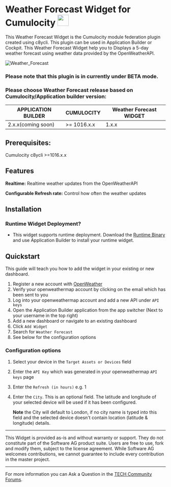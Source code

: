 # Weather Forecast Widget for Cumulocity [<img width="35" src="https://user-images.githubusercontent.com/32765455/211497905-561e9197-18b9-43d5-a023-071d3635f4eb.png"/>](https://github.com/SoftwareAG/cumulocity-weather-forecast-widget-plugin/releases/download/1.0.0-beta/weather-forecast-widget-1.0.0-beta.zip)



This Weather Forecast Widget is the Cumulocity module federation plugin created using c8ycli. This plugin can be used in Application Builder or Cockpit. 
This Weather Forecast Widget help you to Displays a 5-day weather forecast using weather data provided by the OpenWeatherAPI.

![Weather_Forecast](https://user-images.githubusercontent.com/99970126/180731134-c2a8a53b-317e-4a58-a8a1-f067a9801971.png)

### Please note that this plugin is in currently under BETA mode.

### Please choose Weather Forecast release based on Cumulocity/Application builder version:

|APPLICATION BUILDER | CUMULOCITY  | Weather Forecast WIDGET |
|--------------------|-------------|-------------------------|
| 2.x.x(coming soon) | >= 1016.x.x | 1.x.x                   |


## Prerequisites:
   Cumulocity c8ycli >=1016.x.x


## Features
**Realtime:** Realtime weather updates from the OpenWeatherAPI

**Configurable Refresh rate:** Control how often the weather updates


## Installation

### Runtime Widget Deployment?

* This widget supports runtime deployment. Download the [Runtime Binary](https://github.com/SoftwareAG/cumulocity-weather-forecast-widget-plugin/releases/download/1.0.0-beta/weather-forecast-widget-1.0.0-beta.zip) and use Application Builder to install your runtime widget.

## Quickstart
This guide will teach you how to add the widget in your existing or new dashboard.

1. Register a new account with [OpenWeather](https://openweathermap.org/)
2. Verify your openweathermap account by clicking on the email which has been sent to you
3. Log into your openweathermap account and add a new API under `API keys`
3. Open the Application Builder application from the app switcher (Next to your username in the top right)
4. Add a new dashboard or navigate to an existing dashboard
5. Click `Add Widget`
6. Search for `Weather Forecast`
7. See below for the configuration options

### Configuration options

1. Select your device in the `Target Assets or Devices` field
2. Enter the `API Key` which was generated in your openweathermap `API keys` page
3. Enter the `Refresh (in hours)` e.g. 1 
4. Enter the `City`. This is an optional field. The latitude and longitude of your selected device will be used if it has been configured.

   **Note** the City will default to London, if no city name is typed into this field and the selected device doesn't contain location (latitude & longitude) details. 

------------------------------

This Widget is provided as-is and without warranty or support. They do not constitute part of the Software AG product suite. Users are free to use, fork and modify them, subject to the license agreement. While Software AG welcomes contributions, we cannot guarantee to include every contribution in the master project.
_____________________
For more information you can Ask a Question in the [TECH Community Forums](https://tech.forums.softwareag.com/tag/Cumulocity-IoT).

